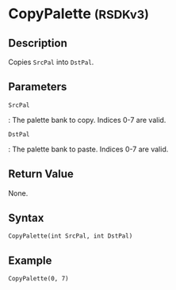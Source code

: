# CopyPalette <small>(RSDKv3)</small>

## Description
Copies `SrcPal` into `DstPal`.

## Parameters
`SrcPal`

:   The palette bank to copy. Indices 0-7 are valid.

`DstPal`

:   The palette bank to paste. Indices 0-7 are valid.

## Return Value
None.

## Syntax
```
CopyPalette(int SrcPal, int DstPal)
```

## Example
```
CopyPalette(0, 7)
```